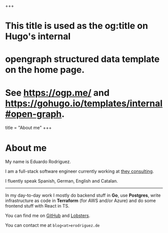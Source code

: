+++
# This title is used as the og:title on Hugo's internal
# opengraph structured data template on the home page.
# See https://ogp.me/ and https://gohugo.io/templates/internal#open-graph.
title = "About me"
+++

# About me

My name is Eduardo Rodriguez.

I am a full-stack software engineer currently working at [they consulting](https://www.they-consulting.de/).

I fluently speak Spanish, German, English and Catalan.

---

In my day-to-day work I mostly do backend stuff in **Go**, use **Postgres**, write infrastructure as code in **Terraform** (for AWS and/or Azure) and do some frontend stuff with React in TS.

You can find me on [GitHub](https://github.com/erodrigufer) and [Lobsters](https://lobste.rs/~eduard).

You can contact me at `blog<at>erodriguez.de`
